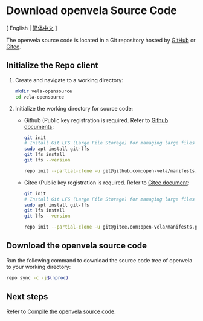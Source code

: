 # Download openvela Source Code

\[ English | [简体中文](./../../zh-cn/quickstart/Download_Vela_sources_zh-cn.md) \]

The openvela source code is located in a Git repository hosted by [GitHub](https://github.com/open-Vela) or [Gitee](https://gitee.com/open-vela).

## Initialize the Repo client

1. Create and navigate to a working directory:

    ```bash
    mkdir vela-opensource
    cd vela-opensource
    ```

2. Initialize the working directory for source code:

   - Github (Public key registration is required. Refer to [Github documents](https://docs.github.com/en/authentication/connecting-to-github-with-ssh/adding-a-new-ssh-key-to-your-github-account):

        ```bash
        git init
        # Install Git LFS (Large File Storage) for managing large files
        sudo apt install git-lfs
        git lfs install
        git lfs --version

        repo init --partial-clone -u git@github.com:open-vela/manifests.git -b dev -m openvela.xml --git-lfs
        ```

   - Gitee (Public key registration is required. Refer to [Gitee document](https://gitee.com/help/articles/4191):

        ```bash
        git init
        # Install Git LFS (Large File Storage) for managing large files
        sudo apt install git-lfs
        git lfs install
        git lfs --version
        
        repo init --partial-clone -u git@gitee.com:open-vela/manifests.git -b dev -m openvela.xml --git-lfs
        ```

## Download the openvela source code

Run the following command to download the source code tree of openvela to your working directory:

```bash
repo sync -c -j$(nproc)
```

## Next steps

Refer to [Compile the openvela source code](./Build_Vela_from_sources.md).
